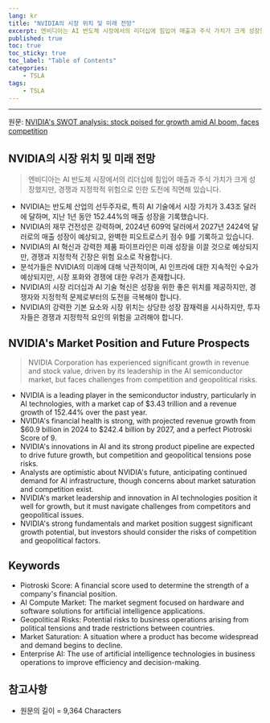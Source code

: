 ```yaml
---
lang: kr
title: "NVIDIA의 시장 위치 및 미래 전망"
excerpt: 엔비디아는 AI 반도체 시장에서의 리더십에 힘입어 매출과 주식 가치가 크게 성장했지만, 경쟁과 지정학적 위험으로 인한 도전에 직면해 있습니다.
published: true
toc: true
toc_sticky: true
toc_label: "Table of Contents"
categories:
    - TSLA
tags:
    - TSLA
---
```


---

  원문: [NVIDIA's SWOT analysis: stock poised for growth amid AI boom, faces competition](https://www.investing.com/news/swot-analysis/nvidias-swot-analysis-stock-poised-for-growth-amid-ai-boom-faces-competition-93CH-3801792)

## NVIDIA의 시장 위치 및 미래 전망

> 엔비디아는 AI 반도체 시장에서의 리더십에 힘입어 매출과 주식 가치가 크게 성장했지만, 경쟁과 지정학적 위험으로 인한 도전에 직면해 있습니다.


- NVIDIA는 반도체 산업의 선두주자로, 특히 AI 기술에서 시장 가치가 3.43조 달러에 달하며, 지난 1년 동안 152.44%의 매출 성장을 기록했습니다.
- NVIDIA의 재무 건전성은 강력하며, 2024년 609억 달러에서 2027년 2424억 달러로의 매출 성장이 예상되고, 완벽한 피오트로스키 점수 9를 기록하고 있습니다.
- NVIDIA의 AI 혁신과 강력한 제품 파이프라인은 미래 성장을 이끌 것으로 예상되지만, 경쟁과 지정학적 긴장은 위험 요소로 작용합니다.
- 분석가들은 NVIDIA의 미래에 대해 낙관적이며, AI 인프라에 대한 지속적인 수요가 예상되지만, 시장 포화와 경쟁에 대한 우려가 존재합니다.
- NVIDIA의 시장 리더십과 AI 기술 혁신은 성장을 위한 좋은 위치를 제공하지만, 경쟁자와 지정학적 문제로부터의 도전을 극복해야 합니다.
- NVIDIA의 강력한 기본 요소와 시장 위치는 상당한 성장 잠재력을 시사하지만, 투자자들은 경쟁과 지정학적 요인의 위험을 고려해야 합니다.

## NVIDIA's Market Position and Future Prospects

> NVIDIA Corporation has experienced significant growth in revenue and stock value, driven by its leadership in the AI semiconductor market, but faces challenges from competition and geopolitical risks.


- NVIDIA is a leading player in the semiconductor industry, particularly in AI technologies, with a market cap of $3.43 trillion and a revenue growth of 152.44% over the past year.
- NVIDIA's financial health is strong, with projected revenue growth from $60.9 billion in 2024 to $242.4 billion by 2027, and a perfect Piotroski Score of 9.
- NVIDIA's innovations in AI and its strong product pipeline are expected to drive future growth, but competition and geopolitical tensions pose risks.
- Analysts are optimistic about NVIDIA's future, anticipating continued demand for AI infrastructure, though concerns about market saturation and competition exist.
- NVIDIA's market leadership and innovation in AI technologies position it well for growth, but it must navigate challenges from competitors and geopolitical issues.
- NVIDIA's strong fundamentals and market position suggest significant growth potential, but investors should consider the risks of competition and geopolitical factors.

## Keywords

- Piotroski Score: A financial score used to determine the strength of a company's financial position.
- AI Compute Market: The market segment focused on hardware and software solutions for artificial intelligence applications.
- Geopolitical Risks: Potential risks to business operations arising from political tensions and trade restrictions between countries.
- Market Saturation: A situation where a product has become widespread and demand begins to decline.
- Enterprise AI: The use of artificial intelligence technologies in business operations to improve efficiency and decision-making.

## 참고사항

- 원문의 길이 = 9,364 Characters

